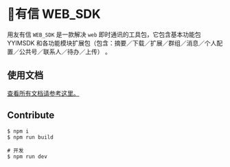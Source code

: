 # 有信 WEB_SDK

用友有信 `WEB_SDK` 是一款解决 `web` 即时通讯的工具包，它包含基本功能包 YYIMSDK 和各功能模块扩展包（包含：摘要／下载／扩展／群组／消息／个人配置／公共号／联系人／待办／上传） 。

## 使用文档

[查看所有文档请参考这里。](./docs)

## Contribute

```
$ npm i
$ npm run build
```

```
# 开发
$ npm run dev
```


